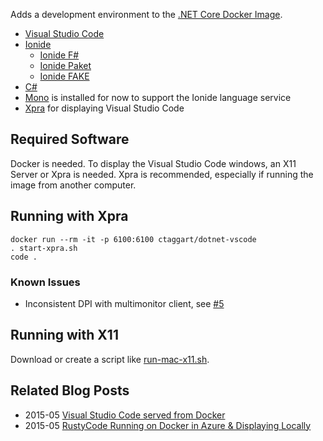 Adds a development environment to the [.NET Core Docker Image](https://hub.docker.com/r/microsoft/dotnet/).
* [Visual Studio Code](https://code.visualstudio.com/)
* [Ionide](http://ionide.io/)
    * [Ionide F#](https://marketplace.visualstudio.com/items?itemName=Ionide.Ionide-fsharp)
    * [Ionide Paket](https://marketplace.visualstudio.com/items?itemName=Ionide.Ionide-Paket)
    * [Ionide FAKE](https://marketplace.visualstudio.com/items?itemName=Ionide.Ionide-FAKE)
* [C#](https://marketplace.visualstudio.com/items?itemName=ms-vscode.csharp)
* [Mono](http://www.mono-project.com/) is installed for now to support the Ionide language service
* [Xpra](https://xpra.org/) for displaying Visual Studio Code

## Required Software
Docker is needed. To display the Visual Studio Code windows, an X11 Server or Xpra is needed.
Xpra is recommended, especially if running the image from another computer.

## Running with Xpra
```
docker run --rm -it -p 6100:6100 ctaggart/dotnet-vscode
. start-xpra.sh
code .
```
### Known Issues
* Inconsistent DPI with multimonitor client, see [#5](https://github.com/ctaggart/dotnet-vscode/issues/5)

## Running with X11
Download or create a script like [run-mac-x11.sh](run-mac-x11.sh).

## Related Blog Posts
* 2015-05 [Visual Studio Code served from Docker](http://blog.ctaggart.com/2016/05/visual-studio-code-served-from-docker.html)
* 2015-05 [RustyCode Running on Docker in Azure & Displaying Locally](http://blog.ctaggart.com/2016/05/rustycode-running-on-docker-in-azure.html)